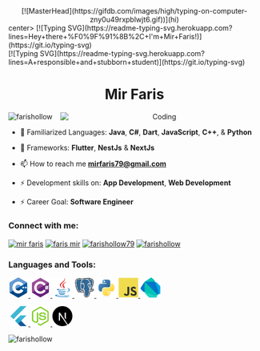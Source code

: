 <center>[![MasterHead](https://gifdb.com/images/high/typing-on-computer-zny0u49rxpblwjt6.gif))](hi)</center>center>
[![Typing SVG](https://readme-typing-svg.herokuapp.com?lines=Hey+there+%F0%9F%91%8B%2C+I'm+Mir+Faris!)](https://git.io/typing-svg)</br>
[![Typing SVG](https://readme-typing-svg.herokuapp.com?lines=A+responsible+and+stubborn+student)](https://git.io/typing-svg)
<h1 align="center"> Mir Faris </h1>
<center>
<img align="right" alt="Coding" width="400" src="https://i.pinimg.com/originals/f2/4d/44/f24d44a8c2b2dd3e36a572e0ac635a27.gif">
  </center>
<p align="left"> <img src="https://komarev.com/ghpvc/?username=farishollow&label=Profile%20views&color=0e75b6&style=flat" alt="farishollow" /> </p>

- 🔭 Familiarized Languages: **Java**, **C#**, **Dart**, **JavaScript**, **C++**, & **Python**

- 🌱 Frameworks: **Flutter**, **NestJs** & **NextJs**

- 📫 How to reach me **mirfaris79@gmail.com**

- ⚡ Development skills on: **App Development**, **Web Development**

- ⚡ Career Goal: **Software Engineer**

<h3 align="left">Connect with me:</h3>
<p align="left">
<a href="https://linkedin.com/in/mir faris" target="blank"><img align="center" src="https://raw.githubusercontent.com/rahuldkjain/github-profile-readme-generator/master/src/images/icons/Social/linked-in-alt.svg" alt="mir faris" height="30" width="40" /></a>
<a href="https://fb.com/faris mir" target="blank"><img align="center" src="https://raw.githubusercontent.com/rahuldkjain/github-profile-readme-generator/master/src/images/icons/Social/facebook.svg" alt="faris mir" height="30" width="40" /></a>
<a href="https://instagram.com/farishollow79" target="blank"><img align="center" src="https://raw.githubusercontent.com/rahuldkjain/github-profile-readme-generator/master/src/images/icons/Social/instagram.svg" alt="farishollow79" height="30" width="40" /></a>
<a href="https://www.youtube.com/c/farishollow" target="blank"><img align="center" src="https://raw.githubusercontent.com/rahuldkjain/github-profile-readme-generator/master/src/images/icons/Social/youtube.svg" alt="farishollow" height="30" width="40" /></a>
</p>

<h3 align="left">Languages and Tools:</h3>
<p align="left"> <a href="https://www.w3schools.com/cpp/" target="_blank" rel="noreferrer"> <img src="https://raw.githubusercontent.com/devicons/devicon/master/icons/cplusplus/cplusplus-original.svg" alt="cplusplus" width="40" height="40"/> </a> <a href="https://www.w3schools.com/cs/" target="_blank" rel="noreferrer"> <img src="https://raw.githubusercontent.com/devicons/devicon/master/icons/csharp/csharp-original.svg" alt="csharp" width="40" height="40"/> </a> <a href="https://www.java.com" target="_blank" rel="noreferrer"> <img src="https://raw.githubusercontent.com/devicons/devicon/master/icons/java/java-original.svg" alt="java" width="40" height="40"/> </a> <a href="https://www.postgresql.com/" target="_blank" rel="noreferrer"> <img src="https://raw.githubusercontent.com/devicons/devicon/master/icons/postgresql/postgresql-original.svg" alt="postgresql" width="40" height="40"/> </a> <a href="https://www.python.org" target="_blank" rel="noreferrer"> <img src="https://raw.githubusercontent.com/devicons/devicon/master/icons/python/python-original.svg" alt="python" width="40" height="40"/> </a>
  <a href="https://www.javascript.org" target="_blank" rel="noreferrer"> <img src="https://raw.githubusercontent.com/devicons/devicon/master/icons/javascript/javascript-original.svg" alt="javascript" width="40" height="40"/> </a> 
  <a href="https://www.dart.org" target="_blank" rel="noreferrer"> <img src="https://raw.githubusercontent.com/devicons/devicon/master/icons/dart/dart-original.svg" alt="dart" width="40" height="40"/> </a>

   <a href="https://www.flutter.org" target="_blank" rel="noreferrer"> <img src="https://raw.githubusercontent.com/devicons/devicon/master/icons/flutter/flutter-original.svg" alt="flutter" width="40" height="40"/> </a>
    <a href="https://www.nodejs.org" target="_blank" rel="noreferrer"> <img src="https://raw.githubusercontent.com/devicons/devicon/master/icons/nodejs/nodejs-original.svg" alt="nodejs" width="40" height="40"/> </a> <a href="https://www.nextjs.org" target="_blank" rel="noreferrer"> <img src="https://raw.githubusercontent.com/devicons/devicon/master/icons/nextjs/nextjs-original.svg" alt="nextjs" width="40" height="40"/> </a>
</p>

<p><img align="left" src="https://github-readme-stats.vercel.app/api/top-langs?username=farishollow&show_icons=true&locale=en&layout=compact" alt="farishollow" /></p>

<!-- <p>&nbsp;<img align="center" src="https://github-readme-stats.vercel.app/api?username=farishollow&show_icons=true&locale=en" alt="farishollow" /></p> -->
